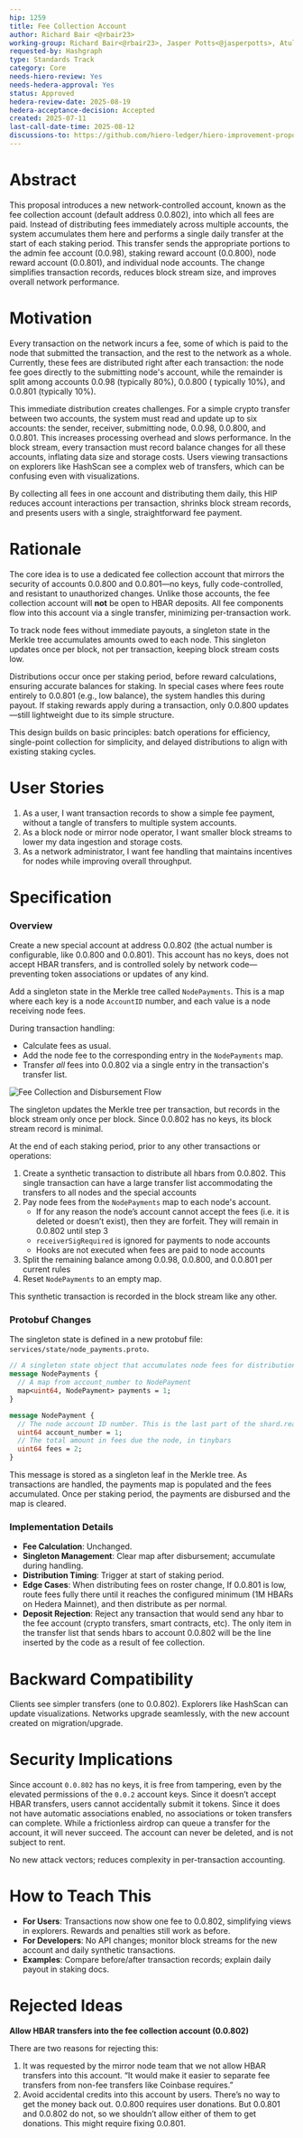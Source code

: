 ```yaml
---
hip: 1259
title: Fee Collection Account
author: Richard Bair <@rbair23>
working-group: Richard Bair<@rbair23>, Jasper Potts<@jasperpotts>, Atul Mahamuni<@atul-hedera>, Leemon Baird<@lbaird>
requested-by: Hashgraph
type: Standards Track
category: Core
needs-hiero-review: Yes
needs-hedera-approval: Yes
status: Approved
hedera-review-date: 2025-08-19
hedera-acceptance-decision: Accepted
created: 2025-07-11
last-call-date-time: 2025-08-12
discussions-to: https://github.com/hiero-ledger/hiero-improvement-proposals/pull/1259
---
```


# Abstract

This proposal introduces a new network-controlled account, known as the fee collection account (default address
0.0.802), into which all fees are paid. Instead of distributing fees immediately across multiple accounts, the system
accumulates them here and performs a single daily transfer at the start of each staking period. This transfer sends the
appropriate portions to the admin fee account (0.0.98), staking reward account (0.0.800), node reward account (0.0.801),
and individual node accounts. The change simplifies transaction records, reduces block stream size, and improves overall
network performance.

# Motivation

Every transaction on the network incurs a fee, some of which is paid to the node that submitted the transaction, and the
rest to the network as a whole. Currently, these fees are distributed right after each transaction: the node fee goes
directly to the submitting node's account, while the remainder is split among accounts 0.0.98 (typically 80%), 0.0.800 (
typically 10%), and 0.0.801 (typically 10%).

This immediate distribution creates challenges. For a simple crypto transfer between two accounts, the system must read
and update up to six accounts: the sender, receiver, submitting node, 0.0.98, 0.0.800, and 0.0.801. This increases
processing overhead and slows performance. In the block stream, every transaction must record balance changes for all
these accounts, inflating data size and storage costs. Users viewing transactions on explorers like HashScan see a
complex web of transfers, which can be confusing even with visualizations.

By collecting all fees in one account and distributing them daily, this HIP reduces account interactions per
transaction, shrinks block stream records, and presents users with a single, straightforward fee payment.

# Rationale

The core idea is to use a dedicated fee collection account that mirrors the security of accounts 0.0.800 and 0.0.801—no
keys, fully code-controlled, and resistant to unauthorized changes. Unlike those accounts, the fee collection account
will **not** be open to HBAR deposits. All fee components flow into this account via a single transfer, minimizing
per-transaction work.

To track node fees without immediate payouts, a singleton state in the Merkle tree accumulates amounts owed to each
node. This singleton updates once per block, not per transaction, keeping block stream costs low.

Distributions occur once per staking period, before reward calculations, ensuring accurate balances for staking. In
special cases where fees route entirely to 0.0.801 (e.g., low balance), the system handles this during payout. If
staking rewards apply during a transaction, only 0.0.800 updates—still lightweight due to its simple structure.

This design builds on basic principles: batch operations for efficiency, single-point collection for simplicity, and
delayed distributions to align with existing staking cycles.

# User Stories

1. As a user, I want transaction records to show a simple fee payment, without a tangle of transfers to multiple system
   accounts.
2. As a block node or mirror node operator, I want smaller block streams to lower my data ingestion and storage costs.
3. As a network administrator, I want fee handling that maintains incentives for nodes while improving overall
   throughput.

# Specification

### Overview

Create a new special account at address 0.0.802 (the actual number is configurable, like 0.0.800 and 0.0.801). This
account has no keys, does not accept HBAR transfers, and is controlled solely by network code—preventing token
associations or updates of any kind.

Add a singleton state in the Merkle tree called `NodePayments`. This is a map where each key is a node `AccountID`
number, and each value is a node receiving node fees.

During transaction handling:

- Calculate fees as usual.
- Add the node fee to the corresponding entry in the `NodePayments` map.
- Transfer *all* fees into 0.0.802 via a single entry in the transaction's transfer list.

![Fee Collection and Disbursement Flow](../assets/hip-1259/fee-collection-account-flow.png "Fee Collection and Disbursement Flow")

The singleton updates the Merkle tree per transaction, but records in the block stream only once per block. Since
0.0.802 has no keys, its block stream record is minimal.

At the end of each staking period, prior to any other transactions or operations:

1. Create a synthetic transaction to distribute all hbars from 0.0.802. This single transaction can have a large
   transfer list accommodating the transfers to all nodes and the special accounts
2. Pay node fees from the `NodePayments` map to each node's account.
    - If for any reason the node’s account cannot accept the fees (i.e. it is deleted or doesn’t exist), then they are
      forfeit. They will remain in 0.0.802 until step 3
    - `receiverSigRequired` is ignored for payments to node accounts
    - Hooks are not executed when fees are paid to node accounts
3. Split the remaining balance among 0.0.98, 0.0.800, and 0.0.801 per current rules
4. Reset `NodePayments` to an empty map.

This synthetic transaction is recorded in the block stream like any other.

### Protobuf Changes

The singleton state is defined in a new protobuf file: `services/state/node_payments.proto`.

```protobuf
// A singleton state object that accumulates node fees for distribution.
message NodePayments {
  // A map from account_number to NodePayment
  map<uint64, NodePayment> payments = 1;
}

message NodePayment {
  // The node account ID number. This is the last part of the shard.realm.num triplet.
  uint64 account_number = 1;
  // The total amount in fees due the node, in tinybars
  uint64 fees = 2;
}
```

This message is stored as a singleton leaf in the Merkle tree. As transactions are handled, the payments map is
populated and the fees accumulated. Once per staking period, the payments are disbursed and the map is cleared.

### Implementation Details

- **Fee Calculation**: Unchanged.
- **Singleton Management**: Clear map after disbursement; accumulate during handling.
- **Distribution Timing**: Trigger at start of staking period.
- **Edge Cases**: When distributing fees on roster change, If 0.0.801 is low, route fees fully there until it reaches
  the configured minimum (1M HBARs on Hedera Mainnet), and then distribute as per normal.
- **Deposit Rejection**: Reject any transaction that would send any hbar to the fee account (crypto transfers, smart
  contracts, etc). The only item in the transfer list that sends hbars to account 0.0.802 will be the line inserted by
  the code as a result of fee collection.

# Backward Compatibility

Clients see simpler transfers (one to 0.0.802). Explorers like HashScan can update visualizations. Networks upgrade
seamlessly, with the new account created on migration/upgrade.

# Security Implications

Since account `0.0.802` has no keys, it is free from tampering, even by the elevated permissions of the `0.0.2` account
keys. Since it doesn’t accept HBAR transfers, users cannot accidentally submit it tokens. Since it does not have
automatic associations enabled, no associations or token transfers can complete. While a frictionless airdrop can queue
a transfer for the account, it will never succeed. The account can never be deleted, and is not subject to rent.

No new attack vectors; reduces complexity in per-transaction accounting.

# How to Teach This

- **For Users**: Transactions now show one fee to 0.0.802, simplifying views in explorers. Rewards and penalties still
  work as before.
- **For Developers**: No API changes; monitor block streams for the new account and daily synthetic transactions.
- **Examples**: Compare before/after transaction records; explain daily payout in staking docs.

# Rejected Ideas

**Allow HBAR transfers into the fee collection account (0.0.802)**

There are two reasons for rejecting this:

1. It was requested by the mirror node team that we not allow HBAR transfers into this account. “It would make it easier
   to separate fee transfers from non-fee transfers like Coinbase requires.”
2. Avoid accidental credits into this account by users. There’s no way to get the money back out. 0.0.800 requires user
   donations. But 0.0.801 and 0.0.802 do not, so we shouldn’t allow either of them to get donations. This might require
   fixing 0.0.801.
